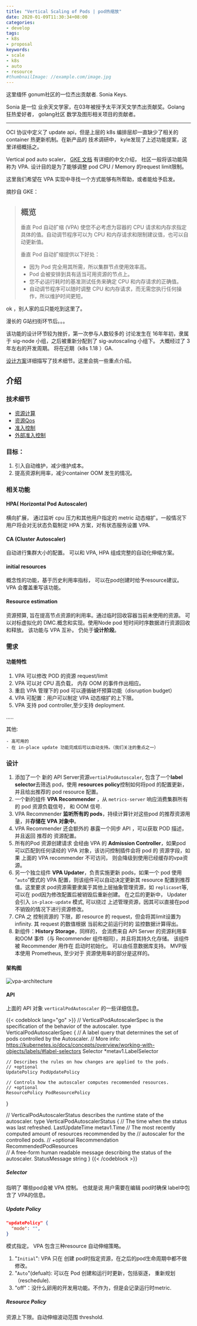 ```yaml
---
title: "Vertical Scaling of Pods | pod热缩放"
date: 2020-01-09T11:30:34+08:00
categories:
- develop
tags:
- k8s
- proposal
keywords:
- scale
- k8s
- auto
- resource
#thumbnailImage: //example.com/image.jpg
---
```


这里缅怀 gonum社区的一位杰出贡献者.  Sonia Keys. 

Sonia 是一位 业余天文学家，在03年被授予太平洋天文学杰出贡献奖。Golang 狂热爱好者， golang社区 数学及图形相关项目的贡献者。

------------------------------------------------

OCI 协议中定义了 update api，但是上层的 k8s 编排层却一直缺少了相关的 container 热更新机制。在新产品的 技术调研中， kyle发现了上述功能提案，这里详细概括之。
<!--more-->
Vertical pod auto scaler， [GKE 文档](https://cloud.google.com/kubernetes-engine/docs/concepts/verticalpodautoscaler?hl=zh-cn) 有详细的中文介绍， 社区一般将该功能简称为 VPA.  设计目的是为了能够调整 pod CPU / Memory 的request limit限制。

这里我们希望在 VPA 实现中寻找一个方式能够有所帮助，或者能给予启发。

摘抄自 GKE：

> ## 概览
>
> 垂直 Pod 自动扩缩 (VPA) 使您不必考虑为容器的 CPU 请求和内存求指定具体的值。自动调节程序可以为 CPU 和内存请求和限制建议值，也可以自动更新值。
>
> 垂直 Pod 自动扩缩提供以下好处：
>
> - 因为 Pod 完全用其所需，所以集群节点使用效率高。
> - Pod 会被安排到具有适当可用资源的节点上。
> - 您不必运行耗时的基准测试任务来确定 CPU 和内存请求的正确值。
> - 自动调节程序可以随时调整 CPU 和内存请求，而无需您执行任何操作，所以维护时间更短。

ok ，别人家的瓜只能吃到这里了。

漫长的 G站扫街环节后。。。

该功能的设计环节较为挫折，第一次参与人数较多的 讨论发生在 16年年初，隶属于 sig-node 小组，之后被重新分配到了 sig-autoscaling 小组下。 大概经过了 3年左右的开发周期。 将在近期（k8s 1.18 ）GA.  

 [设计方案][1]详细描写了技术细节。这里会挑一些重点介绍。



## 介绍



### 技术细节

- [资源计算](https://kubernetes.io/docs/user-guide/compute-resources/)
- [资源Qos](https://github.com/kubernetes/community/blob/master/contributors/design-proposals/node/resource-qos.md)
- [准入控制](https://kubernetes.io/docs/admin/admission-controllers/)
- [外部准入控制](https://kubernetes.io/docs/admin/extensible-admission-controllers/#external-admission-webhooks)

### 目标：

1. 引入自动维护，减少维护成本。
2. 提高资源利用率，减少container OOM 发生的情况。



### 相关功能

#### HPA( Horizontal Pod Autoscaler)

横向扩展，  通过监听 cpu 压力和其他用户指定的 metric 动态缩扩。一般情况下 用户将会对无状态负载制定 HPA 方案，对有状态服务设置 VPA.

#### CA (Cluster Autoscaler)

自动进行集群大小的配置。 可以和 VPA, HPA 组成完整的自动化伸缩方案。

#### initial resources

概念性的功能，基于历史利用率指标， 可以在pod创建时给予resource建议。 VPA 会覆盖重写该功能。

#### Resource estimation 

资源预算, 旨在提高节点资源的利用率。通过临时回收容器当前未使用的资源。 可以对标虚拟化的 DMC.概念和实现。使用Node pod 短时间时序数据进行资源回收和释放。 该功能与 VPA 互补。 仍处于**设计阶段**。



### 需求

#### 功能特性

1. VPA 可以修改 POD 的资源 request/limit 
2. VPA 可以对 CPU 高负载， 内存 OOM 的事件作出相应。
3. 重启 VPA 管理下的 pod 可以遵循破坏预算功能（disruption budget）
4. VPA 可配置：用户可以制定 VPA 动态缩扩的上下限。
5. VPA 支持 pod controller,至少支持 deployment.

.....

其他:

	- 高可用的
	- 在 in-place update 功能完成后可以自动支持。（我们关注的重点之一）



###  设计

1. 添加了一个 新的 API Server资源`vertialPodAutoscaler`,  包含了一个**label selector**去筛选 pod，使用 **resources policy**控制如何将pod 的配置更新， 并且给出推荐的 pod resource 配置。
2. 一个新的组件 **VPA Recommender** ，从 `metrics-server` 响应消费集群所有的 pod 资源负载信号， 和 OOM 信号.
3. VPA Recommender **监听所有的 pods**，持续计算针对这些pod 的推荐资源用量，并**存储在 VPA 对象中**。
4. VPA Recommender 还会额外的 暴露一个同步 API ，可以获取 POD 描述， 并且返回 推荐的 资源配置。
5.  所有的Pod 资源创建请求 会经由 VPA 的 **Admission Controller**，如果pod 可以匹配到任何读经的 VPA 对象，该访问控制插件会将 pod 的 资源字段，如果 上面的 VPA recommender 不可访问， 则会降级到使用已经缓存的vpa资源。
6. 另一个独立组件 **VPA Updater**，负责实施更新 pods，如果一个 pod 使用 “`auto`”模式的 VPA 配置，则该组件可以自动决定更新其 resource 配置到推荐值。这里要求 pod资源需要隶属于其他上层抽象管理资源，如 `replicaset`等,可以在 pod因为修改配置后被销毁后重新创建。 在之后的更新中， Updater 会引入  `in-place-update` 模式, 可以绕过 上述管理资源，因其可以直接在pod不销毁的情况下进行资源修改。
7. CPA 之 控制资源的 下限，即 resource 的 request，但会将其limit设置为 infinity.  其 request 的数值根据 当前和之前运行时的 监控数据计算得出。
8. 新组件：**History Storage**，同样的， 会消费来自 API Server 的资源利用率和OOM 事件（与 Recommender  组件相同），并且将其持久化存储。  该组件被 Recommender 用作在 启动时初始化。 可以由任意数据库支持。 MVP版本使用 Prometheus, 至少对于 资源使用率的部分是这样的。

#### 架构图

![vpa-architecture](http://qiniu.heyuhua.com/blog/post/vpa-architecture.png)



[1]: https://github.com/kubernetes/community/blob/master/contributors/design-proposals/autoscaling/vertical-pod-autoscaler.md	"设计实现方案"



#### API

上面的 API  对象 `verticalPodAutoscaler`  的一些详细信息。



{{< codeblock lang="go" >}}
// VerticalPodAutoscalerSpec is the specification of the behavior of the autoscaler.
type VerticalPodAutoscalerSpec {
	// A label query that determines the set of pods controlled by the Autoscaler.
	// More info: https://kubernetes.io/docs/concepts/overview/working-with-objects/labels/#label-selectors
	Selector *metav1.LabelSelector

	// Describes the rules on how changes are applied to the pods.
	// +optional
	UpdatePolicy PodUpdatePolicy
	
	// Controls how the autoscaler computes recommended resources.
	// +optional
	ResourcePolicy PodResourcePolicy
}

// VerticalPodAutoscalerStatus describes the runtime state of the autoscaler.
type VerticalPodAutoscalerStatus {
	// The time when the status was last refreshed.
	LastUpdateTime metav1.Time
	// The most recently computed amount of resources recommended by the
	// autoscaler for the controlled pods.
	// +optional
	Recommendation RecommendedPodResources	
	// A free-form human readable message describing the status of the autoscaler.
	StatusMessage string
}
{{< /codeblock >}}

##### Selector

指明了 哪些pod会被 VPA 控制。 也就是说 用户需要在编辑 pod时确保 label中包含了 VPA的信息。

##### Update Policy

```json
"updatePolicy" {
  "mode": "",
}				
```

模式指定。 VPA 包含三种resource 自动伸缩策略。

1. "`Initial`": VPA 只在 创建 pod时指定资源，在之后的pod生命周期中都不做修改。
2. "`Auto`"(defualt): 可以在 Pod 创建和运行时更新，包括驱逐， 重新规划（reschedule).
3. "off"：没什么卵用的开发用功能。不作为，但是会记录运行时metric.

##### Resource Policy

资源上下限。自动伸缩波动范围 threshold.